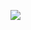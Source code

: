 ![](https://count.getloli.com/get/@:Shafwan-8?theme=rule34)

<!--
<p align="center">
  <a href="https://git.io/typing-svg"><img src="https://readme-typing-svg.demolab.com?font=Fira+Code&weight=500&size=28&pause=4000&color=70A5FD&center=true&vCenter=true&width=435&lines=Suramat+Datang+:3" alt="Typing SVG" /></a>
</p>
-->
